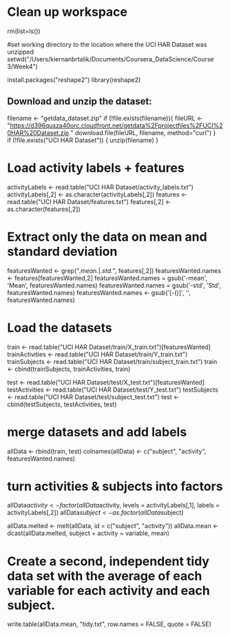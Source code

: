 # Clean up workspace
rm(list=ls())

#set working directory to the location where the UCI HAR Dataset was unzipped
setwd("/Users/kiernanbrtalik/Documents/Coursera_DataScience/Course 3/Week4")

install.packages("reshape2")
library(reshape2)

## Download and unzip the dataset:
filename <- "getdata_dataset.zip"
if (!file.exists(filename)){
  fileURL <- "https://d396qusza40orc.cloudfront.net/getdata%2Fprojectfiles%2FUCI%20HAR%20Dataset.zip "
  download.file(fileURL, filename, method="curl")
}  
if (!file.exists("UCI HAR Dataset")) { 
  unzip(filename) 
}

# Load activity labels + features
activityLabels <- read.table("UCI HAR Dataset/activity_labels.txt")
activityLabels[,2] <- as.character(activityLabels[,2])
features <- read.table("UCI HAR Dataset/features.txt")
features[,2] <- as.character(features[,2])

# Extract only the data on mean and standard deviation
featuresWanted <- grep(".*mean.*|.*std.*", features[,2])
featuresWanted.names <- features[featuresWanted,2]
featuresWanted.names = gsub('-mean', 'Mean', featuresWanted.names)
featuresWanted.names = gsub('-std', 'Std', featuresWanted.names)
featuresWanted.names <- gsub('[-()]', '', featuresWanted.names)

# Load the datasets
train <- read.table("UCI HAR Dataset/train/X_train.txt")[featuresWanted]
trainActivities <- read.table("UCI HAR Dataset/train/Y_train.txt")
trainSubjects <- read.table("UCI HAR Dataset/train/subject_train.txt")
train <- cbind(trainSubjects, trainActivities, train)

test <- read.table("UCI HAR Dataset/test/X_test.txt")[featuresWanted]
testActivities <- read.table("UCI HAR Dataset/test/Y_test.txt")
testSubjects <- read.table("UCI HAR Dataset/test/subject_test.txt")
test <- cbind(testSubjects, testActivities, test)

# merge datasets and add labels
allData <- rbind(train, test)
colnames(allData) <- c("subject", "activity", featuresWanted.names)

# turn activities & subjects into factors
allData$activity <- factor(allData$activity, levels = activityLabels[,1], labels = activityLabels[,2])
allData$subject <- as.factor(allData$subject)

allData.melted <- melt(allData, id = c("subject", "activity"))
allData.mean <- dcast(allData.melted, subject + activity ~ variable, mean)

# Create a second, independent tidy data set with the average of each variable for each activity and each subject.
write.table(allData.mean, "tidy.txt", row.names = FALSE, quote = FALSE)
